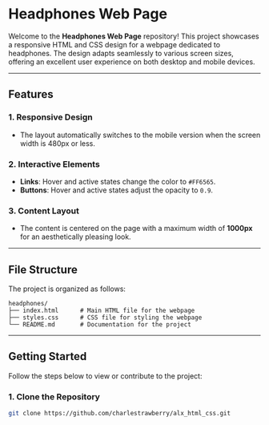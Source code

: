 # Headphones Web Page

Welcome to the **Headphones Web Page** repository! This project showcases a responsive HTML and CSS design for a webpage dedicated to headphones. The design adapts seamlessly to various screen sizes, offering an excellent user experience on both desktop and mobile devices.

---

## Features

### 1. Responsive Design

- The layout automatically switches to the mobile version when the screen width is 480px or less.

### 2. Interactive Elements

- **Links**: Hover and active states change the color to `#FF6565`.
- **Buttons**: Hover and active states adjust the opacity to `0.9`.

### 3. Content Layout

- The content is centered on the page with a maximum width of **1000px** for an aesthetically pleasing look.

---

## File Structure

The project is organized as follows:

```
headphones/
├── index.html      # Main HTML file for the webpage
├── styles.css      # CSS file for styling the webpage
└── README.md       # Documentation for the project
```

---

## Getting Started

Follow the steps below to view or contribute to the project:

### 1. Clone the Repository

```bash
git clone https://github.com/charlestrawberry/alx_html_css.git
```
